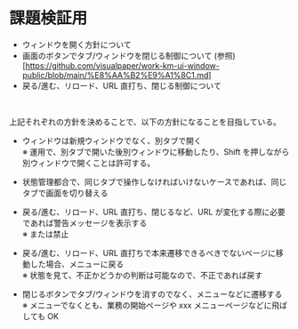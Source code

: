 # 課題検証用

* ウィンドウを開く方針について
* 画面のボタンでタブ/ウィンドウを閉じる制御について (参照)[https://github.com/visualpaper/work-km-ui-window-public/blob/main/%E8%AA%B2%E9%A1%8C1.md]
* 戻る/進む、リロード、URL 直打ち、閉じる制御について

<br>

上記それぞれの方針を決めることで、以下の方針になることを目指している。

* ウィンドウは新規ウィンドウでなく、別タブで開く  
  ※ 運用で、別タブで開いた後別ウィンドウに移動したり、Shift を押しながら別ウィンドウで開くことは許可する。

* 状態管理都合で、同じタブで操作しなければいけないケースであれば、同じタブで画面を切り替える

* 戻る/進む、リロード、URL 直打ち、閉じるなど、URL が変化する際に必要であれば警告メッセージを表示する  
  ※ または禁止

* 戻る/進む、リロード、URL 直打ちで本来遷移できるべきでないページに移動した場合、メニューに戻る  
  ※ 状態を見て、不正かどうかの判断は可能なので、不正であれば戻す

* 閉じるボタンでタブ/ウィンドウを消すのでなく、メニューなどに遷移する  
  ※ メニューでなくとも、業務の開始ページや xxx メニューページなどに飛ばしても OK
